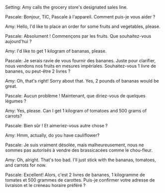 Setting: Amy calls the grocery store's designated sales line.

Pascale: Bonjour, TIC, Pascale à l'appareil. Comment puis-je vous aider ?

Amy: Hello, I'd like to place an order for some fruits and vegetables, please.

Pascale: Absolument ! Commençons par les fruits. Que souhaitez-vous aujourd'hui ?

Amy: I'd like to get 1 kilogram of bananas, please.

Pascale: Je serais ravie de vous fournir des bananes. Juste pour clarifier, nous vendons nos fruits en mesures impériales. Souhaitez-vous 1 livre de bananes, ou peut-être 2 livres ? 

Amy: Oh, that's right! Sorry about that. Yes, 2 pounds of bananas would be great.

Pascale: Aucun problème ! Maintenant, que diriez-vous de quelques légumes ?

Amy: Yes, please. Can I get 1 kilogram of tomatoes and 500 grams of carrots?

Pascale: Bien sûr ! Et aimeriez-vous autre chose ?

Amy: Hmm, actually, do you have cauliflower?

Pascale: Je suis vraiment désolée, mais malheureusement, nous ne sommes pas autorisés à vendre des brassicacées comme le chou-fleur.

Amy: Oh, alright. That's too bad.  I'll just stick with the bananas, tomatoes, and carrots for now.

Pascale:  Excellent! Alors, c'est 2 livres de bananes, 1 kilogramme de tomates et 500 grammes de carottes. Puis-je confirmer votre adresse de livraison et le créneau horaire préféré ?
